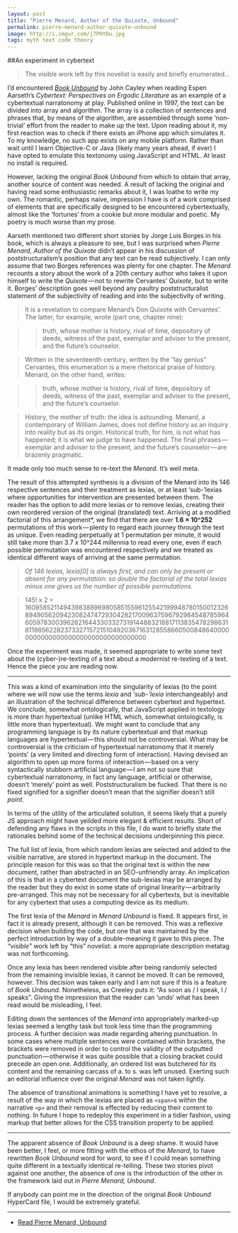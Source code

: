```yaml
---
layout: post
title: "Pierre Menard, Author of the Quixote, Unbound"
permalink: pierre-menard-author-quixote-unbound
image: http://i.imgur.com/j7PHYDu.jpg
tags: myth text code theory
---
```


##An experiment in cybertext

> The visible work left by this novelist is easily and briefly enumerated…

I’d encountered *[Book Unbound](http://muse.jhu.edu/journals/postmodern_culture/v007/7.3cayley.html)* by John Cayley when reading Espen Aarseth’s *Cybertext: Perspectives on Ergodic Literature* as an example of a cybertextual narratonomy at play. Published online in 1997, the text can be divided into array and algorithm. The array is a collection of sentences and phrases that, by means of the algorithm, are assembled through some ‘non-trivial’ effort from the reader to make up the text. Upon reading about it, my first reaction was to check if there exists an iPhone app which simulates it. To my knowledge, no such app exists on any mobile platform. Rather than wait until I learn Objective-C or Java (likely many years ahead, if ever) I have opted to emulate this textonomy using JavaScript and HTML. At least no install is required.

However, lacking the original *Book Unbound* from which to obtain that array, another source of content was needed. A result of lacking the original and having read some enthusiastic remarks about it, I was loathe to write my own. The romantic, perhaps naive, impression I have is of a work comprised of elements that are specifically designed to be encountered cybertextually, almost like the ‘fortunes’ from a cookie but more modular and poetic. My poetry is much worse than my prose.

Aarseth mentioned two different short stories by Jorge Luis Borges in his book, which is always a pleasure to see, but I was surprised when *Pierre Menard, Author of the Quixote* didn’t appear in his discussion of poststructuralism’s position that any text can be read subjectively. I can only assume that two Borges references was plenty for one chapter. The *Menard* recounts a story about the work of a 20th century author who takes it upon himself to write the *Quixote* — not to rewrite Cervantes’ *Quixote*, but to write it. Borges’ description goes well beyond any paultry poststructuralist statement of the subjectivity of reading and into the subjectivity of writing.

> It is a revelation to compare Menard’s Don Quixote with Cervantes’. The latter, for example, wrote (part one, chapter nine):

>>truth, whose mother is history, rival of time, depository of deeds, witness of the past, exemplar and adviser to the present, and the future’s counselor.

> Written in the seventeenth century, written by the “lay genius” Cervantes, this enumeration is a mere rhetorical praise of history. Menard, on the other hand, writes:

>>truth, whose mother is history, rival of time, depository of deeds, witness of the past, exemplar and adviser to the present, and the future’s counselor.

> History, the mother of truth: the idea is astounding. Menard, a contemporary of William James, does not define history as an inquiry into reality but as its origin. Historical truth, for him, is not what has happened; it is what we judge to have happened. The final phrases — exemplar and adviser to the present, and the future’s counselor — are brazenly pragmatic.

It made only too much sense to re-text the *Menard*. It’s well meta.

The result of this attempted synthesis is a division of the Menard into its 146 respective sentences and their treatment as lexias, or at least ‘sub-’lexias where opportunities for intervention are presented between them. The reader has the option to add more lexias or to remove lexias, creating their own reordered version of the original (translated) text. Arriving at a modified factorial of this arrangement*, we find that there are over **1.6 × 10^252** permutations of this work — plenty to regard each journey through the text as unique. Even reading perpetually at 1 permutation per minute, it would still take more than 3.7 x 10^244 millennia to read every one, even if each possible permutation was encountered respectively and we treated as identical different ways of arriving at the same permutation.

> *Of 146 lexias, lexia[0] is always first, and can only be present or absent for any permutation: so double the factorial of the total lexias minus one gives us the number of possible permutations.*

> 145! x 2 = 1609585211494398388969805851559612554219994878015001232689490562094230824747293042821700963759679298454878596460597830039626216443303327319144883218817113835478298631811985622823733271572151049203671631285586605008486400000000000000000000000000000000000

Once the experiment was made, it seemed appropriate to write some text about the (cyber-)re-texting of a text about a modernist re-texting of a text. Hence the piece you are reading now.

<hr>

This was a kind of examination into the singularity of lexias (to the point where we will now use the terms *lexia* and *‘sub-’lexia* interchangeably) and an illustration of the technical difference between cybertext and hypertext. We conclude, somewhat ontologically, that JavaScript applied in textology is more than hypertextual (unlike HTML which, somewhat ontologically, is little more than hypertextual). We might want to conclude that any programming language is by its nature cybertextual and that markup languages are hypertextual — this should not be controversial. What may be controversial is the criticism of hypertextual narratonomy that it merely ‘points’ (a very limited and directing form of interaction). Having devised an algorithm to open up more forms of interaction — based on a very syntactically stubborn artificial language — I am not so sure that cybertextual narratonomy, in fact any language, artificial or otherwise, doesn’t ‘merely’ point as well. Poststructuralism be fucked. That there is no fixed signified for a signifier doesn’t mean that the signifier doesn’t still *point*.

In terms of the utility of the articulated solution, it seems likely that a purely JS approach might have yeilded more elegant & efficient results. Short of defending any flaws in the scripts in this file, I do want to briefly state the rationales behind some of the technical decisions underpinning this piece.

The full list of lexia, from which random lexias are selected and added to the visible narrative, are stored in hypertext markup in the document. The principle reason for this was so that the original text is within the new document, rather than abstracted in an SEO-unfriendly array. An implication of this is that in a cybertext document the sub-lexias may be arranged by the reader but they do exist in some state of original linearity — arbitrarily pre-arranged. This may not be necessary for all cybertexts, but is inevitable for any cybertext that uses a computing device as its medium.

The first lexia of the *Menard* in *Menard Unbound* is fixed. It appears first, in fact it is already present, although it can be removed. This was a reflexive decision when building the code, but one that was maintained by the perfect introduction by way of a double-meaning it gave to this piece. The *“visible”* work left by “this” novelist: a more appropriate description metatag was not forthcoming.

Once any lexia has been rendered visible after being randomly selected from the remaining invisible lexias, it cannot be moved. It can be removed, however. This decision was taken early and I am not sure if this is a feature of *Book Unbound*. Nonetheless, as Creeley puts it: “As soon as / I speak, I / speaks”. Giving the impression that the reader can ‘undo’ what has been read would be misleading, I feel.

Editing down the sentences of the *Menard* into appropriately marked-up lexias seemed a lengthy task but took less time than the programming process. A further decision was made regarding altering punctuation. In some cases where multiple sentences were contained within brackets, the brackets were removed in order to control the validity of the outputted punctuation — otherwise it was quite possible that a closing bracket could precede an open one. Additionally, an ordered list was butchered for its content and the remaining carcass of a. to s. was left unused. Exerting such an editorial influence over the original *Menard* was not taken lightly.

The absence of transitional animations is something I have yet to resolve, a result of the way in which the lexias are placed as `<span>`s within the narrative `<p>` and their removal is effected by reducing their content to nothing. In future I hope to redeploy this experiment in a tidier fashion, using markup that better allows for the CSS transition property to be applied.

<hr>

The apparent absence of *Book Unbound* is a deep shame. It would have been better, I feel, or more fitting with the ethos of the *Menard*, to have rewritten *Book Unbound* word for word, to see if I could mean something quite different in a textually identical re-telling. These two stories pivot against one another, the absence of one is the introduction of the other in the framework laid out in *Pierre Menard, Unbound*.

If anybody can point me in the direction of the original *Book Unbound* HyperCard file, I would be extremely grateful.

<hr>

* [Read Pierre Menard, Unbound](http://whereof.thereof.co.uk/MenardUnbound)
